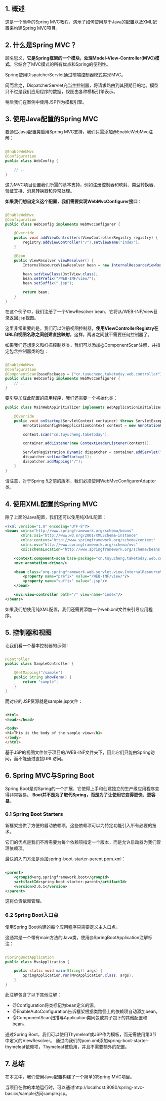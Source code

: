 ## 1. 概述

这是一个简单的Spring MVC教程，演示了如何使用基于Java的配置以及XML配置来构建Spring MVC项目。

## 2. 什么是Spring MVC？

顾名思义，**它是Spring框架的一个模块，处理Model-View-Controller(MVC)模式**。它结合了MVC模式的所有优点和Spring的便利性。

Spring使用DispatcherServlet通过前端控制器模式实现MVC。

简而言之，DispatcherServlet充当主控制器，将请求路由到其预期目的地。模型只不过是我们应用程序的数据，视图由各种模板引擎表示。

稍后我们在案例中使用JSP作为模板引擎。

## 3. 使用Java配置的Spring MVC

要通过Java配置类启用Spring MVC支持，我们只需添加@EnableWebMvc注解：

```java

@EnableWebMvc
@Configuration
public class WebConfig {

    // ...
}
```

这为MVC项目设置我们所需的基本支持，例如注册控制器和映射、类型转换器、验证支持、消息转换器和异常处理。

**如果我们想自定义这个配置，我们需要实现WebMvcConfigurer接口**：

```java

@EnableWebMvc
@Configuration
public class WebConfig implements WebMvcConfigurer {

    @Override
    public void addViewControllers(ViewControllerRegistry registry) {
        registry.addViewController("/").setViewName("index");
    }

    @Bean
    public ViewResolver viewResolver() {
        InternalResourceViewResolver bean = new InternalResourceViewResolver();

        bean.setViewClass(JstlView.class);
        bean.setPrefix("/WEB-INF/view/");
        bean.setSuffix(".jsp");

        return bean;
    }
}
```

在这个例子中，我们注册了一个ViewResolver bean，它将从/WEB-INF/view目录返回.jsp视图。

这里非常重要的是，我们可以注册视图控制器，**使用ViewControllerRegistry在URL和视图名称之间创建直接映射**。这样，两者之间就不需要任何控制器了。

如果我们还想定义和扫描控制器类，我们可以添加@ComponentScan注解，并指定包含控制器类的包：

```java

@EnableWebMvc
@Configuration
@ComponentScan(basePackages = {"cn.tuyucheng.taketoday.web.controller"})
public class WebConfig implements WebMvcConfigurer {
    // ...
}
```

要引导加载此配置的应用程序，我们还需要一个初始化类：

```java
public class MainWebAppInitializer implements WebApplicationInitializer {

    @Override
    public void onStartup(ServletContext container) throws ServletException {
        AnnotationConfigWebApplicationContext context = new AnnotationConfigWebApplicationContext();

        context.scan("cn.tuyucheng.taketoday");

        container.addListener(new ContextLoaderListener(context));

        ServletRegistration.Dynamic dispatcher = container.addServlet("mvc", new DispatcherServlet(context));
        dispatcher.setLoadOnStartup(1);
        dispatcher.addMapping("/");
    }
}
```

请注意，对于Spring 5之前的版本，我们必须使用WebMvcConfigurerAdapter类。

## 4. 使用XML配置的Spring MVC

除了上面的Java配置，我们还可以使用纯XML配置：

```xml
<?xml version="1.0" encoding="UTF-8"?>
<beans xmlns="http://www.springframework.org/schema/beans"
       xmlns:xsi="http://www.w3.org/2001/XMLSchema-instance"
       xmlns:context="http://www.springframework.org/schema/context"
       xmlns:mvc="http://www.springframework.org/schema/mvc"
       xsi:schemaLocation="http://www.springframework.org/schema/beans http://www.springframework.org/schema/beans/spring-beans.xsd http://www.springframework.org/schema/context http://www.springframework.org/schema/context/spring-context.xsd http://www.springframework.org/schema/mvc http://www.springframework.org/schema/mvc/spring-mvc.xsd">

    <context:component-scan base-package="cn.tuyucheng.taketoday.web.controller"/>
    <mvc:annotation-driven/>

    <bean class="org.springframework.web.servlet.view.InternalResourceViewResolver">
        <property name="prefix" value="/WEB-INF/view/"/>
        <property name="suffix" value=".jsp"/>
    </bean>

    <mvc:view-controller path="/" view-name="index"/>
</beans>
```

如果我们想使用纯XML配置，我们还需要添加一个web.xml文件来引导应用程序。

## 5. 控制器和视图

让我们看一个基本控制器的示例：

```java

@Controller
public class SampleController {

    @GetMapping("/sample")
    public String showForm() {
        return "sample";
    }
}
```

而对应的JSP资源就是sample.jsp文件：

```html

<html>
<head></head>

<body>
<h1>This is the body of the sample view</h1>
</body>
</html>
```

基于JSP的视图文件位于项目的/WEB-INF文件夹下，因此它们只能由Spring访问，而不能通过直接URL访问。

## 6. Spring MVC与Spring Boot

Spring Boot是对Spring的一个扩展，它使得上手和创建独立的生产级应用程序变得非常容易。
**Boot并不是为了取代Spring，而是为了让使用它变得更快、更容易**。

### 6.1 Spring Boot Starters

新框架提供了方便的启动依赖项，这些依赖项可以为特定功能引入所有必要的技术。

它们的优点是我们不再需要为每个依赖项指定一个版本，而是允许启动器为我们管理依赖项。

最快的入门方法是添加spring-boot-starter-parent pom.xml：

```xml

<parent>
    <groupId>org.springframework.boot</groupId>
    <artifactId>spring-boot-starter-parent</artifactId>
    <version>2.6.1</version>
</parent>
```

这将负责依赖管理。

### 6.2 Spring Boot入口点

使用Spring Boot构建的每个应用程序只需要定义主入口点。

这通常是一个带有main方法的Java类，使用@SpringBootApplication注解标注：

```java

@SpringBootApplication
public class MvcApplication {

    public static void main(String[] args) {
        SpringApplication.run(MvcApplication.class, args);
    }
}
```

此注解包含了以下其他注解：

+ @Configuration将类标记为bean定义的源。
+ @EnableAutoConfiguration告诉框架根据类路径上的依赖项自动添加bean。
+ @ComponentScan扫描与Application类同包或其子包下的其他配置和bean。

通过Spring Boot，我们可以使用Thymeleaf或JSP作为模板，而无需使用第3节中定义的ViewResolver。
通过向我们的pom.xml添加spring-boot-starter-thymeleaf依赖项，Thymeleaf被启用，并且不需要额外的配置。

## 7. 总结

在本文中，我们使用Java配置构建了一个简单的Spring MVC项目。

当项目在你的本地运行时，可以通过http://localhost:8080/spring-mvc-basics/sample访问sample.jsp。